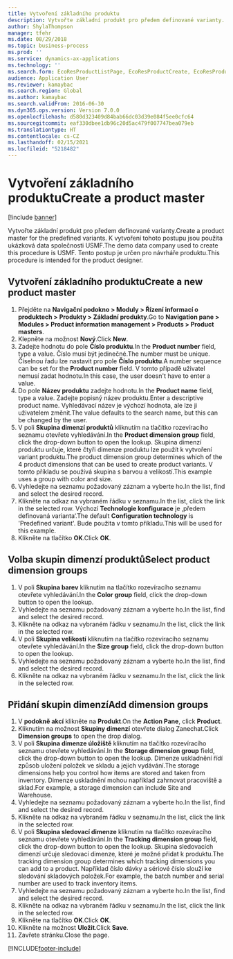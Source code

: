 ```yaml
---
title: Vytvoření základního produktu
description: Vytvořte základní produkt pro předem definované varianty.
author: ShylaThompson
manager: tfehr
ms.date: 08/29/2018
ms.topic: business-process
ms.prod: ''
ms.service: dynamics-ax-applications
ms.technology: ''
ms.search.form: EcoResProductListPage, EcoResProductCreate, EcoResProductDetails, EcoResProductInventoryDimensionGroups
audience: Application User
ms.reviewer: kamaybac
ms.search.region: Global
ms.author: kamaybac
ms.search.validFrom: 2016-06-30
ms.dyn365.ops.version: Version 7.0.0
ms.openlocfilehash: d580d323409d84bab66dc03d39e084f5ee0cfc64
ms.sourcegitcommit: eaf330dbee1db96c20d5ac479f007747bea079eb
ms.translationtype: HT
ms.contentlocale: cs-CZ
ms.lasthandoff: 02/15/2021
ms.locfileid: "5218482"
---
```

# <a name="create-a-product-master"></a><span data-ttu-id="6b3e2-103">Vytvoření základního produktu</span><span class="sxs-lookup"><span data-stu-id="6b3e2-103">Create a product master</span></span>

[!include [banner](../../includes/banner.md)]

<span data-ttu-id="6b3e2-104">Vytvořte základní produkt pro předem definované varianty.</span><span class="sxs-lookup"><span data-stu-id="6b3e2-104">Create a product master for the predefined variants.</span></span> <span data-ttu-id="6b3e2-105">K vytvoření tohoto postupu jsou použita ukázková data společnosti USMF.</span><span class="sxs-lookup"><span data-stu-id="6b3e2-105">The demo data company used to create this procedure is USMF.</span></span> <span data-ttu-id="6b3e2-106">Tento postup je určen pro návrháře produktu.</span><span class="sxs-lookup"><span data-stu-id="6b3e2-106">This procedure is intended for the product designer.</span></span>


## <a name="create-a-new-product-master"></a><span data-ttu-id="6b3e2-107">Vytvoření základního produktu</span><span class="sxs-lookup"><span data-stu-id="6b3e2-107">Create a new product master</span></span>
1. <span data-ttu-id="6b3e2-108">Přejděte na **Navigační podokno > Moduly > Řízení informací o produktech > Produkty > Základní produkty**.</span><span class="sxs-lookup"><span data-stu-id="6b3e2-108">Go to **Navigation pane > Modules > Product information management > Products > Product masters**.</span></span>
2. <span data-ttu-id="6b3e2-109">Klepněte na možnost **Nový**.</span><span class="sxs-lookup"><span data-stu-id="6b3e2-109">Click **New**.</span></span>
3. <span data-ttu-id="6b3e2-110">Zadejte hodnotu do pole **Číslo produktu**.</span><span class="sxs-lookup"><span data-stu-id="6b3e2-110">In the **Product number** field, type a value.</span></span> <span data-ttu-id="6b3e2-111">Číslo musí být jedinečné.</span><span class="sxs-lookup"><span data-stu-id="6b3e2-111">The number must be unique.</span></span> <span data-ttu-id="6b3e2-112">Číselnou řadu lze nastavit pro pole **Číslo produktu**.</span><span class="sxs-lookup"><span data-stu-id="6b3e2-112">A number sequence can be set for the **Product number** field.</span></span> <span data-ttu-id="6b3e2-113">V tomto případě uživatel nemusí zadat hodnotu.</span><span class="sxs-lookup"><span data-stu-id="6b3e2-113">In this case, the user doesn't have to enter a value.</span></span>
4. <span data-ttu-id="6b3e2-114">Do pole **Název produktu** zadejte hodnotu.</span><span class="sxs-lookup"><span data-stu-id="6b3e2-114">In the **Product name** field, type a value.</span></span> <span data-ttu-id="6b3e2-115">Zadejte popisný název produktu.</span><span class="sxs-lookup"><span data-stu-id="6b3e2-115">Enter a descriptive product name.</span></span> <span data-ttu-id="6b3e2-116">Vyhledávací název je výchozí hodnota, ale lze ji uživatelem změnit.</span><span class="sxs-lookup"><span data-stu-id="6b3e2-116">The value defaults to the search name, but this can be changed by the user.</span></span>
5. <span data-ttu-id="6b3e2-117">V poli **Skupina dimenzí produktů** kliknutím na tlačítko rozevíracího seznamu otevřete vyhledávání.</span><span class="sxs-lookup"><span data-stu-id="6b3e2-117">In the **Product dimension group** field, click the drop-down button to open the lookup.</span></span> <span data-ttu-id="6b3e2-118">Skupina dimenzí produktu určuje, které čtyři dimenze produktu lze použít k vytvoření variant produktu.</span><span class="sxs-lookup"><span data-stu-id="6b3e2-118">The product dimension group determines which of the 4 product dimensions that can be used to create product variants.</span></span> <span data-ttu-id="6b3e2-119">V tomto příkladu se používá skupina s barvou a velikostí.</span><span class="sxs-lookup"><span data-stu-id="6b3e2-119">This example uses a group with color and size.</span></span>
6. <span data-ttu-id="6b3e2-120">Vyhledejte na seznamu požadovaný záznam a vyberte ho.</span><span class="sxs-lookup"><span data-stu-id="6b3e2-120">In the list, find and select the desired record.</span></span>
7. <span data-ttu-id="6b3e2-121">Klikněte na odkaz na vybraném řádku v seznamu.</span><span class="sxs-lookup"><span data-stu-id="6b3e2-121">In the list, click the link in the selected row.</span></span> <span data-ttu-id="6b3e2-122">Výchozí **Technologie konfigurace** je ‚předem definovaná varianta‘.</span><span class="sxs-lookup"><span data-stu-id="6b3e2-122">The default **Configuration technology** is 'Predefined variant'.</span></span> <span data-ttu-id="6b3e2-123">Bude použita v tomto příkladu.</span><span class="sxs-lookup"><span data-stu-id="6b3e2-123">This will be used for this example.</span></span>
8. <span data-ttu-id="6b3e2-124">Klikněte na tlačítko **OK**.</span><span class="sxs-lookup"><span data-stu-id="6b3e2-124">Click **OK**.</span></span>

## <a name="select-product-dimension-groups"></a><span data-ttu-id="6b3e2-125">Volba skupin dimenzí produktů</span><span class="sxs-lookup"><span data-stu-id="6b3e2-125">Select product dimension groups</span></span>
1. <span data-ttu-id="6b3e2-126">V poli **Skupina barev** kliknutím na tlačítko rozevíracího seznamu otevřete vyhledávání.</span><span class="sxs-lookup"><span data-stu-id="6b3e2-126">In the **Color group** field, click the drop-down button to open the lookup.</span></span>
2. <span data-ttu-id="6b3e2-127">Vyhledejte na seznamu požadovaný záznam a vyberte ho.</span><span class="sxs-lookup"><span data-stu-id="6b3e2-127">In the list, find and select the desired record.</span></span>
3. <span data-ttu-id="6b3e2-128">Klikněte na odkaz na vybraném řádku v seznamu.</span><span class="sxs-lookup"><span data-stu-id="6b3e2-128">In the list, click the link in the selected row.</span></span>
4. <span data-ttu-id="6b3e2-129">V poli **Skupina velikostí** kliknutím na tlačítko rozevíracího seznamu otevřete vyhledávání.</span><span class="sxs-lookup"><span data-stu-id="6b3e2-129">In the **Size group** field, click the drop-down button to open the lookup.</span></span>
5. <span data-ttu-id="6b3e2-130">Vyhledejte na seznamu požadovaný záznam a vyberte ho.</span><span class="sxs-lookup"><span data-stu-id="6b3e2-130">In the list, find and select the desired record.</span></span>
6. <span data-ttu-id="6b3e2-131">Klikněte na odkaz na vybraném řádku v seznamu.</span><span class="sxs-lookup"><span data-stu-id="6b3e2-131">In the list, click the link in the selected row.</span></span>

## <a name="add-dimension-groups"></a><span data-ttu-id="6b3e2-132">Přidání skupin dimenzí</span><span class="sxs-lookup"><span data-stu-id="6b3e2-132">Add dimension groups</span></span>
1. <span data-ttu-id="6b3e2-133">V **podokně akcí** klikněte na **Produkt**.</span><span class="sxs-lookup"><span data-stu-id="6b3e2-133">On the **Action Pane**, click **Product**.</span></span>
2. <span data-ttu-id="6b3e2-134">Kliknutím na možnost **Skupiny dimenzí** otevřete dialog Zanechat.</span><span class="sxs-lookup"><span data-stu-id="6b3e2-134">Click **Dimension groups** to open the drop dialog.</span></span>
3. <span data-ttu-id="6b3e2-135">V poli **Skupina dimenze úložiště** kliknutím na tlačítko rozevíracího seznamu otevřete vyhledávání.</span><span class="sxs-lookup"><span data-stu-id="6b3e2-135">In the **Storage dimension group** field, click the drop-down button to open the lookup.</span></span> <span data-ttu-id="6b3e2-136">Dimenze uskladnění řídí způsob uložení položek ve skladu a jejich vydávání.</span><span class="sxs-lookup"><span data-stu-id="6b3e2-136">The storage dimensions help you control how items are stored and taken from inventory.</span></span> <span data-ttu-id="6b3e2-137">Dimenze uskladnění mohou například zahrnovat pracoviště a sklad.</span><span class="sxs-lookup"><span data-stu-id="6b3e2-137">For example, a storage dimension can include Site and Warehouse.</span></span>
4. <span data-ttu-id="6b3e2-138">Vyhledejte na seznamu požadovaný záznam a vyberte ho.</span><span class="sxs-lookup"><span data-stu-id="6b3e2-138">In the list, find and select the desired record.</span></span>
5. <span data-ttu-id="6b3e2-139">Klikněte na odkaz na vybraném řádku v seznamu.</span><span class="sxs-lookup"><span data-stu-id="6b3e2-139">In the list, click the link in the selected row.</span></span>
6. <span data-ttu-id="6b3e2-140">V poli **Skupina sledovací dimenze** kliknutím na tlačítko rozevíracího seznamu otevřete vyhledávání.</span><span class="sxs-lookup"><span data-stu-id="6b3e2-140">In the **Tracking dimension group** field, click the drop-down button to open the lookup.</span></span> <span data-ttu-id="6b3e2-141">Skupina sledovacích dimenzí určuje sledovací dimenze, které je možné přidat k produktu.</span><span class="sxs-lookup"><span data-stu-id="6b3e2-141">The tracking dimension group determines which tracking dimensions you can add to a product.</span></span> <span data-ttu-id="6b3e2-142">Například číslo dávky a sériové číslo slouží ke sledování skladových položek.</span><span class="sxs-lookup"><span data-stu-id="6b3e2-142">For example, the batch number and serial number are used to track inventory items.</span></span>
7. <span data-ttu-id="6b3e2-143">Vyhledejte na seznamu požadovaný záznam a vyberte ho.</span><span class="sxs-lookup"><span data-stu-id="6b3e2-143">In the list, find and select the desired record.</span></span>
8. <span data-ttu-id="6b3e2-144">Klikněte na odkaz na vybraném řádku v seznamu.</span><span class="sxs-lookup"><span data-stu-id="6b3e2-144">In the list, click the link in the selected row.</span></span>
9. <span data-ttu-id="6b3e2-145">Klikněte na tlačítko **OK**.</span><span class="sxs-lookup"><span data-stu-id="6b3e2-145">Click **OK**.</span></span>
10. <span data-ttu-id="6b3e2-146">Klikněte na možnost **Uložit**.</span><span class="sxs-lookup"><span data-stu-id="6b3e2-146">Click **Save**.</span></span>
11. <span data-ttu-id="6b3e2-147">Zavřete stránku.</span><span class="sxs-lookup"><span data-stu-id="6b3e2-147">Close the page.</span></span>



[!INCLUDE[footer-include](../../../includes/footer-banner.md)]